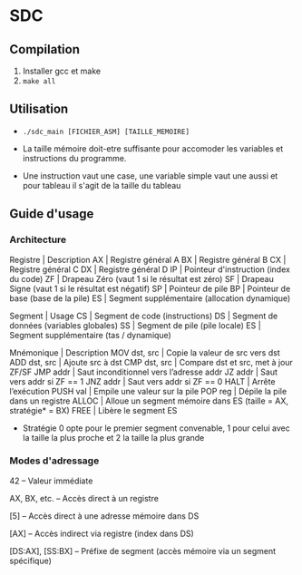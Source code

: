 # SDC

## Compilation
1. Installer gcc et make
2. `make all`

## Utilisation
* `./sdc_main [FICHIER_ASM] [TAILLE_MEMOIRE]`
+ La taille mémoire doit-etre suffisante pour accomoder les variables et instructions du programme.
* Une instruction vaut une case, une variable simple vaut une aussi et pour tableau il s'agit de la taille du tableau

## Guide d'usage

### Architecture

Registre | Description
AX | Registre général A
BX | Registre général B
CX | Registre général C
DX | Registre général D
IP | Pointeur d'instruction (index du code)
ZF | Drapeau Zéro (vaut 1 si le résultat est zéro)
SF | Drapeau Signe (vaut 1 si le résultat est négatif)
SP | Pointeur de pile
BP | Pointeur de base (base de la pile)
ES | Segment supplémentaire (allocation dynamique)

Segment | Usage
CS | Segment de code (instructions)
DS | Segment de données (variables globales)
SS | Segment de pile (pile locale)
ES | Segment supplémentaire (tas / dynamique)

Mnémonique | Description
MOV dst, src | Copie la valeur de src vers dst
ADD dst, src | Ajoute src à dst
CMP dst, src | Compare dst et src, met à jour ZF/SF
JMP addr | Saut inconditionnel vers l’adresse addr
JZ addr | Saut vers addr si ZF == 1
JNZ addr | Saut vers addr si ZF == 0
HALT | Arrête l’exécution
PUSH val | Empile une valeur sur la pile
POP reg | Dépile la pile dans un registre
ALLOC | Alloue un segment mémoire dans ES (taille = AX, stratégie* = BX)
FREE | Libère le segment ES

* Stratégie 0 opte pour le premier segment convenable, 1 pour celui avec la taille la plus proche et 2 la taille la plus grande

### Modes d'adressage

42 – Valeur immédiate

AX, BX, etc. – Accès direct à un registre

[5] – Accès direct à une adresse mémoire dans DS

[AX] – Accès indirect via registre (index dans DS)

[DS:AX], [SS:BX] – Préfixe de segment (accès mémoire via un segment spécifique)